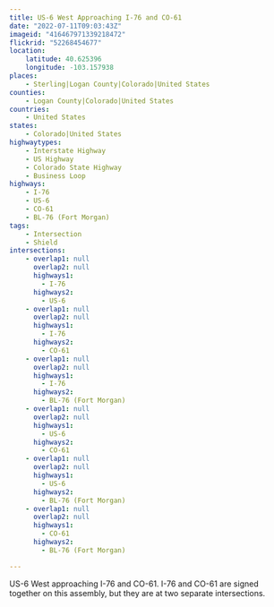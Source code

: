 ```yaml
---
title: US-6 West Approaching I-76 and CO-61
date: "2022-07-11T09:03:43Z"
imageid: "416467971339218472"
flickrid: "52268454677"
location:
    latitude: 40.625396
    longitude: -103.157938
places:
    - Sterling|Logan County|Colorado|United States
counties:
    - Logan County|Colorado|United States
countries:
    - United States
states:
    - Colorado|United States
highwaytypes:
    - Interstate Highway
    - US Highway
    - Colorado State Highway
    - Business Loop
highways:
    - I-76
    - US-6
    - CO-61
    - BL-76 (Fort Morgan)
tags:
    - Intersection
    - Shield
intersections:
    - overlap1: null
      overlap2: null
      highways1:
        - I-76
      highways2:
        - US-6
    - overlap1: null
      overlap2: null
      highways1:
        - I-76
      highways2:
        - CO-61
    - overlap1: null
      overlap2: null
      highways1:
        - I-76
      highways2:
        - BL-76 (Fort Morgan)
    - overlap1: null
      overlap2: null
      highways1:
        - US-6
      highways2:
        - CO-61
    - overlap1: null
      overlap2: null
      highways1:
        - US-6
      highways2:
        - BL-76 (Fort Morgan)
    - overlap1: null
      overlap2: null
      highways1:
        - CO-61
      highways2:
        - BL-76 (Fort Morgan)

---
```

US-6 West approaching I-76 and CO-61.  I-76 and CO-61 are signed together on this assembly, but they are at two separate intersections.